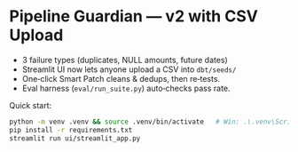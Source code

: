 
# Pipeline Guardian — v2 with CSV Upload

* 3 failure types (duplicates, NULL amounts, future dates)
* Streamlit UI now lets anyone upload a CSV into `dbt/seeds/`
* One‑click Smart Patch cleans & dedups, then re‑tests.
* Eval harness (`eval/run_suite.py`) auto‑checks pass rate.

Quick start:
```bash
python -m venv .venv && source .venv/bin/activate   # Win: .\.venv\Scripts\Activate.ps1
pip install -r requirements.txt
streamlit run ui/streamlit_app.py
```
